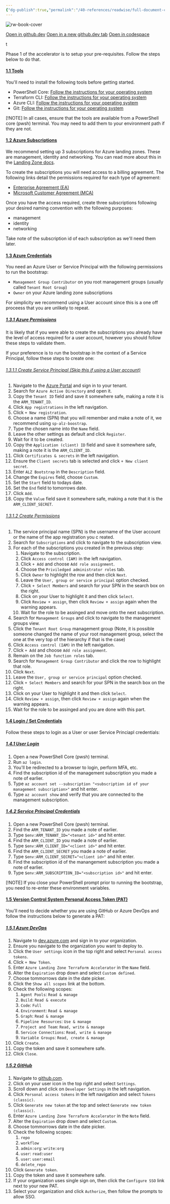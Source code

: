 ```yaml
---
{"dg-publish":true,"permalink":"/40-references/readwise/full-document-contents/alz-terraform-acceleratordocswiki-user-guide-quick-start-phase-1-md-at-main-azurealz-terraform-accelerator/","tags":["rw/articles"]}
---
```


![rw-book-cover](https://opengraph.githubassets.com/13cafa45bc3cff709660c0e1cdee47d06cc0d0859156d36494e45e2cefb4a12f/Azure/alz-terraform-accelerator)

[Open in github.dev](https://github.dev/) [Open in a new github.dev tab](https://github.dev/) [Open in codespace](https://github.com/codespaces/new/Azure/alz-terraform-accelerator/tree/main?resume=1) 

t

Phase 1 of the accelerator is to setup your pre-requisites. Follow the steps below to do that.

#### [1.1 Tools](https://github.com/Azure/alz-terraform-accelerator/blob/main/docs/wiki/%5BUser-Guide%5D-Quick-Start-Phase-1.md#11-tools)

You'll need to install the following tools before getting started.

* PowerShell Core: [Follow the instructions for your operating system](https://learn.microsoft.com/en-us/powershell/scripting/install/installing-powershell)
* Terraform CLI: [Follow the instructions for your operating system](https://developer.hashicorp.com/terraform/downloads)
* Azure CLI: [Follow the instructions for your operating system](https://learn.microsoft.com/en-us/cli/azure/install-azure-cli)
* Git: [Follow the instructions for your operating system](https://git-scm.com/downloads)

[!NOTE] In all cases, ensure that the tools are available from a PowerShell core (pwsh) terminal. You may need to add them to your environment path if they are not.

#### [1.2 Azure Subscriptions](https://github.com/Azure/alz-terraform-accelerator/blob/main/docs/wiki/%5BUser-Guide%5D-Quick-Start-Phase-1.md#12-azure-subscriptions)

We recommend setting up 3 subscriptions for Azure landing zones. These are management, identity and networking. You can read more about this in the [Landing Zone docs](https://learn.microsoft.com/en-us/azure/cloud-adoption-framework/ready/landing-zone/deploy-landing-zones-with-terraform).

To create the subscriptions you will need access to a billing agreement. The following links detail the permissions required for each type of agreement:

* [Enterprise Agreement (EA)](https://learn.microsoft.com/en-us/azure/cost-management-billing/manage/create-enterprise-subscription)
* [Microsoft Customer Agreement (MCA)](https://learn.microsoft.com/en-us/azure/cost-management-billing/manage/create-subscription)

Once you have the access required, create three subscriptions following your desired naming convention with the following purposes:

* management
* identity
* networking

Take note of the subscription id of each subscription as we'll need them later.

#### [1.3 Azure Credentials](https://github.com/Azure/alz-terraform-accelerator/blob/main/docs/wiki/%5BUser-Guide%5D-Quick-Start-Phase-1.md#13-azure-credentials)

You need an Azure User or Service Principal with the following permissions to run the bootstrap:

* `Management Group Contributor` on you root management groups (usually called `Tenant Root Group`)
* `Owner` on your Azure landing zone subscriptions

For simplicity we recommend using a User account since this is a one off proceess that you are unlikely to repeat.

##### [1.3.1 Azure Permissions](https://github.com/Azure/alz-terraform-accelerator/blob/main/docs/wiki/%5BUser-Guide%5D-Quick-Start-Phase-1.md#131-azure-permissions)

It is likely that if you were able to create the subscriptions you already have the level of access required for a user account, however you should follow these steps to validate them.

If your preference is to run the bootstrap in the context of a Service Principal, follow these steps to create one:

###### [1.3.1.1 Create Service Principal (Skip this if using a User account)](https://github.com/Azure/alz-terraform-accelerator/blob/main/docs/wiki/%5BUser-Guide%5D-Quick-Start-Phase-1.md#1311-create-service-principal-skip-this-if-using-a-user-account)

1. Navigate to the [Azure Portal](https://portal.azure.com) and sign in to your tenant.
2. Search for `Azure Active Directory` and open it.
3. Copy the `Tenant ID` field and save it somewhere safe, making a note it is the `ARM_TENANT_ID`.
4. Click `App registrations` in the left navigation.
5. Click `+ New registration`.
6. Choose a name (SPN) that you will remember and make a note of it, we recommend using `sp-alz-boostrap`.
7. Type the chosen name into the `Name` field.
8. Leave the other settings as default and click `Register`.
9. Wait for it to be created.
10. Copy the `Application (client) ID` field and save it somewhere safe, making a note it is the `ARM_CLIENT_ID`.
11. Click `Certificates & secrets` in the left navigation.
12. Ensure the `Client secrets` tab is selected and click `+ New client secret`.
13. Enter `ALZ Bootstrap` in the `Description` field.
14. Change the `Expires` field, choose `Custom`.
15. Set the `Start` field to todays date.
16. Set the `End` field to tomorrows date.
17. Click `Add`.
18. Copy the `Value` field save it somewhere safe, making a note that it is the `ARM_CLIENT_SECRET`.

###### [1.3.1.2 Create Permissions](https://github.com/Azure/alz-terraform-accelerator/blob/main/docs/wiki/%5BUser-Guide%5D-Quick-Start-Phase-1.md#1312-create-permissions)

1. The service principal name (SPN) is the username of the User account or the name of the app registration you c reated.
2. Search for `Subscriptions` and click to navigate to the subscription view.
3. For each of the subscriptions you created in the previous step:
	1. Navigate to the subscription.
	2. Click `Access control (IAM)` in the left navigation.
	3. Click `+ Add` and choose `Add role assignment`.
	4. Choose the `Priviledged administrator roles` tab.
	5. Click `Owner` to highlight the row and then click `Next`.
	6. Leave the `User, group or service principal` option checked.
	7. Click `+ Select Members` and search for your SPN in the search box on the right.
	8. Click on your User to highlight it and then click `Select`.
	9. Click `Review + assign`, then click `Review + assign` again when the warning appears.
	10. Wait for the role to be assinged and move onto the next subscription.
4. Search for `Management Groups` and click to navigate to the management groups view.
5. Click the `Tenant Root Group` management group (Note, it is possible someone changed the name of your root management group, select the one at the very top of the hierarchy if that is the case)
6. Click `Access control (IAM)` in the left navigation.
7. Click `+ Add` and choose `Add role assignment`.
8. Remain on the `Job function roles` tab.
9. Search for `Management Group Contributor` and click the row to highlight that role.
10. Click `Next`.
11. Leave the `User, group or service principal` option checked.
12. Click `+ Select Members` and search for your SPN in the search box on the right.
13. Click on your User to highlight it and then click `Select`.
14. Click `Review + assign`, then click `Review + assign` again when the warning appears.
15. Wait for the role to be assinged and you are done with this part.

#### [1.4 Login / Set Credentials](https://github.com/Azure/alz-terraform-accelerator/blob/main/docs/wiki/%5BUser-Guide%5D-Quick-Start-Phase-1.md#14-login--set-credentials)

Follow these steps to login as a User or user Service Princiapl credentials:

##### [1.4.1 User Login](https://github.com/Azure/alz-terraform-accelerator/blob/main/docs/wiki/%5BUser-Guide%5D-Quick-Start-Phase-1.md#141-user-login)

1. Open a new PowerShell Core (pwsh) terminal.
2. Run `az login`.
3. You'll be redirected to a browser to login, perform MFA, etc.
4. Find the subscription id of the management subscription you made a note of earlier.
5. Type `az account set --subscription "<subscription id of your management subscription>"` and hit enter.
6. Type `az account show` and verify that you are connected to the management subscription.

##### [1.4.2 Service Principal Credentials](https://github.com/Azure/alz-terraform-accelerator/blob/main/docs/wiki/%5BUser-Guide%5D-Quick-Start-Phase-1.md#142-service-principal-credentials)

1. Open a new PowerShell Core (pwsh) terminal.
2. Find the `ARM_TENANT_ID` you made a note of earlier.
3. Type `$env:ARM_TENANT_ID="<tenant id>"` and hit enter.
4. Find the `ARM_CLIENT_ID` you made a note of earlier.
5. Type `$env:ARM_CLIENT_ID="<client id>"` and hit enter.
6. Find the `ARM_CLIENT_SECRET` you made a note of earlier.
7. Type `$env:ARM_CLIENT_SECRET="<client id>"` and hit enter.
8. Find the subscription id of the manangement subscription you made a note of earlier.
9. Type `$env:ARM_SUBSCRIPTION_ID="<subscription id>"` and hit enter.

[!NOTE] If you close your PowerShell prompt prior to running the bootstrap, you need to re-enter these environment variables.

#### [1.5 Version Control System Personal Access Token (PAT)](https://github.com/Azure/alz-terraform-accelerator/blob/main/docs/wiki/%5BUser-Guide%5D-Quick-Start-Phase-1.md#15-version-control-system-personal-access-token-pat)

You'll need to decide whether you are using GitHub or Azure DevOps and follow the instructions below to generate a PAT:

##### [1.5.1 Azure DevOps](https://github.com/Azure/alz-terraform-accelerator/blob/main/docs/wiki/%5BUser-Guide%5D-Quick-Start-Phase-1.md#151-azure-devops)

1. Navigate to [dev.azure.com](https://dev.azure.com) and sign in to your organization.
2. Ensure you navigate to the organization you want to deploy to.
3. Click the `User settings` icon in the top right and select `Personal access tokens`.
4. Click `+ New Token`.
5. Enter `Azure Landing Zone Terraform Accelerator` in the `Name` field.
6. Alter the `Expiration` drop down and select `Custom defined`.
7. Choose tommorrows date in the date picker.
8. Click the `Show all scopes` link at the bottom.
9. Check the following scopes:
	1. `Agent Pools`: `Read & manage`
	2. `Build`: `Read & execute`
	3. `Code`: `Full`
	4. `Environment`: `Read & manage`
	5. `Graph`: `Read & manage`
	6. `Pipeline Resources`: `Use & manage`
	7. `Project and Team`: `Read, write & manage`
	8. `Service Connections`: `Read, write & manage`
	9. `Variable Groups`: `Read, create & manage`
10. Click `Create`.
11. Copy the token and save it somewhere safe.
12. Click `Close`.

##### [1.5.2 GitHub](https://github.com/Azure/alz-terraform-accelerator/blob/main/docs/wiki/%5BUser-Guide%5D-Quick-Start-Phase-1.md#152-github)

1. Navigate to [github.com](https://github.com).
2. Click on your user icon in the top right and select `Settings`.
3. Scroll down and click on `Developer Settings` in the left navigation.
4. Click `Personal access tokens` in the left navigation and select `Tokens (classic)`.
5. Click `Generate new token` at the top and select `Generate new token (classic)`.
6. Enter `Azure Landing Zone Terraform Accelerator` in the `Note` field.
7. Alter the `Expiration` drop down and select `Custom`.
8. Choose tommorrows date in the date picker.
9. Check the following scopes:
	1. `repo`
	2. `workflow`
	3. `admin:org`: `write:org`
	4. `user`: `read:user`
	5. `user`: `user:email`
	6. `delete_repo`
10. Click `Generate token`.
11. Copy the token and save it somewhere safe.
12. If your organization uses single sign on, then click the `Configure SSO` link next to your new PAT.
13. Select your organization and click `Authorize`, then follow the prompts to allow SSO.
